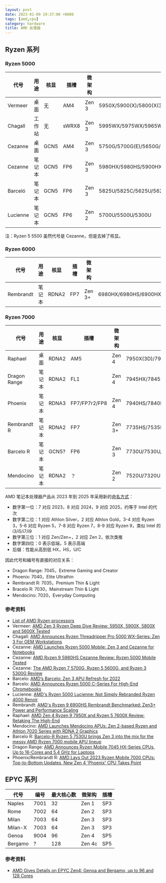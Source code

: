 ```yaml
---
layout: post
date: 2023-01-09 19:37:00 +0800
tags: [amd,cpu]
category: hardware
title: AMD 处理器
---
```


## Ryzen 系列

### Ryzen 5000

| 代号       | 用途  | 核显   | 插槽    | 微架构   | 型号                                                                    |
| -------- | --- | ---- | ----- | ----- | --------------------------------------------------------------------- |
| Vermeer  | 桌面  | 无    | AM4   | Zen 3 | 5950X/5900(X)/5800(X(3D))/5700X/5600(X)                               |
| Chagall  | 工作站 | 无    | sWRX8 | Zen 3 | 5995WX/5975WX/5965WX/5955WX/5945WX                                    |
| Cezanne  | 桌面  | GCN5 | AM4   | Zen 3 | 5750G/5700G(E)/5650G/5600G(E)/5500/5300G(E)                           |
| Cezanne  | 笔记本 | GCN5 | FP6   | Zen 3 | 5980HX/5980HS/5900HX/5900HS/5800H(S)/5800U/5600H(S)/5600U/5560U/5400U |
| Barceló  | 笔记本 | GCN5 | FP6   | Zen 3 | 5825U/5825C/5625U/5625C/5425U/5425C/5125C                             |
| Lucienne | 笔记本 | GCN5 | FP6   | Zen 2 | 5700U/5500U/5300U                                                     |

注：Ryzen 5 5500 虽然代号是 Cezanne，但是去掉了核显。

### Ryzen 6000

| 代号        | 用途  | 核显    | 插槽  | 微架构    | 型号                                                        |
| --------- | --- | ----- | --- | ------ | --------------------------------------------------------- |
| Rembrandt | 笔记本 | RDNA2 | FP7 | Zen 3+ | 6980HX/6980HS/6900HX/6900HS/6800H(S)/6800U/6600H(S)/6600U |

### Ryzen 7000

| 代号           | 用途  | 核显    | 插槽            | 微架构    | 型号                                            |
| ------------ | --- | ----- | ------------- | ------ | --------------------------------------------- |
| Raphael      | 桌面  | RDNA2 | AM5           | Zen 4  | 7950X(3D)/7900(X(3D))/7800X3D/7700(X)/7600(X) |
| Dragon Range | 笔记本 | RDNA2 | FL1           | Zen 4  | 7945HX/7845HX/7745HX/7645HX                   |
| Phoenix      | 笔记本 | RDNA3 | FP7/FP7r2/FP8 | Zen 4  | 7940HS/7840HS/7640HS                          |
| Rembrandt R  | 笔记本 | RDNA2 | FP7           | Zen 3+ | 7735HS/7535HS/7736U/7735U/7535U/7335U         |
| Barcelo R    | 笔记本 | GCN5? | FP6           | Zen 3  | 7730U/7530U/7330U                             |
| Mendocino    | 笔记本 | RDNA2 | ？             | Zen 2  | 7520U/7320U                                   |

AMD 笔记本处理器产品从 2023 年到 2025 年采用新的[命名方式](https://www.anandtech.com/show/18718/amd-2023-ryzen-mobile-7000-cpus-unveiled-zen-4-phoenix-takes-point)：

- 数字第一位：7 对应 2023，8 对应 2024，9 对应 2025，约等于 Intel 的代次
- 数字第二位：1 对应 Athlon Silver，2 对应 Athlon Gold，3-4 对应 Ryzen 3，5-6 对应 Ryzen 5，7-8 对应 Ryzen 7，8-9 对应 Ryzen 9，类似 Intel 的 i3/i5/i7/i9
- 数字第三位：1 对应 Zen/Zen+，2 对应 Zen 2，依次类推
- 数字第四位：0 表示低端，5 表示高端
- 后缀：性能从高到低 HX，HS，U/C

因此代号和编号有直接的对应关系：

- Dragon Range: 7045，Extreme Gaming and Creator
- Phoenix: 7040，Elite Ultrathin
- Rembrandt R: 7035，Premium Thin & Light
- Bracelo R: 7030，Mainstream Thin & Light
- Mendocino: 7020，Everyday Computing

### 参考资料

- [List of AMD Ryzen processors](https://en.wikipedia.org/wiki/List_of_AMD_Ryzen_processors)
- Vermeer: [AMD Zen 3 Ryzen Deep Dive Review: 5950X, 5900X, 5800X and 5600X Tested](https://www.anandtech.com/show/16214/amd-zen-3-ryzen-deep-dive-review-5950x-5900x-5800x-and-5700x-tested)
- Chagall: [AMD Announces Ryzen Threadripper Pro 5000 WX-Series: Zen 3 For OEM Workstations](https://www.anandtech.com/show/17296/amd-announces-ryzen-threadripper-pro-5000-wx-series-zen-3-core-for-oem-workstations)
- Cezanne: [AMD Launches Ryzen 5000 Mobile: Zen 3 and Cezanne for Notebooks](https://www.anandtech.com/show/16405/amd-launches-ryzen-5000-mobile-zen-3-and-cezanne-for-notebooks)
- Cezanne: [AMD Ryzen 9 5980HS Cezanne Review: Ryzen 5000 Mobile Tested](https://www.anandtech.com/show/16446/amd-ryzen-9-5980hs-cezanne-review-ryzen-5000-mobile-tested)
- Cezanne: [The AMD Ryzen 7 5700G, Ryzen 5 5600G, and Ryzen 3 5300G Review](https://www.anandtech.com/show/16824/amd-ryzen-7-5700g-and-ryzen-5-5600g-apu-review)
- Barcelo: [AMD’s Barcelo: Zen 3 APU Refresh for 2022](https://www.anandtech.com/show/17190/amds-barcelo-zen-3-apu-refresh-for-2022)
- Barcelo: [AMD Announces Ryzen 5000 C-Series For High-End Chromebooks](https://www.anandtech.com/show/17373/amd-announces-ryzen-5000-cseries-for-highend-chromebooks)
- Lucienne: [AMD's Ryzen 5000 Lucienne: Not Simply Rebranded Ryzen 4000 Renoir](https://www.anandtech.com/show/16451/amds-ryzen-5000-lucienne-not-simply-rebranded-ryzen-4000-renoir-)
- Rembrandt: [AMD's Ryzen 9 6900HS Rembrandt Benchmarked: Zen3+ Power and Performance Scaling](https://www.anandtech.com/show/17276/amd-ryzen-9-6900hs-rembrandt-benchmark-zen3-plus-scaling)
- Raphael: [AMD Zen 4 Ryzen 9 7950X and Ryzen 5 7600X Review: Retaking The High-End](https://www.anandtech.com/show/17585/amd-zen-4-ryzen-9-7950x-and-ryzen-5-7600x-review-retaking-the-high-end)
- Mendocino: [AMD Launches Mendocino APUs: Zen 2-based Ryzen and Athlon 7020 Series with RDNA 2 Graphics](https://www.anandtech.com/show/17584/amd-launches-mendocino-apus-zen-2-ryzen-and-athlon-7020-series-with-rdna-2-graphics)
- Barcelo R: [Barcelo-R Ryzen 5 7530U brings Zen 3 into the mix for the messy AMD Ryzen 7000 mobile APU lineup](https://www.notebookcheck.net/Barcelo-R-Ryzen-5-7530U-brings-Zen-3-into-the-mix-for-the-messy-AMD-Ryzen-7000-mobile-APU-lineup.662046.0.html)
- Dragon Range: [AMD Announces Ryzen Mobile 7045 HX-Series CPUs, Up to 16-Cores and 5.4 GHz for Laptops](https://www.anandtech.com/show/18716/amd-announces-ryzen-7045-hx-series-cpus-for-laptops-up-to-16-cores-and-5-4-ghz)
- Phoenix/Rembrandt R: [AMD Lays Out 2023 Ryzen Mobile 7000 CPUs: Top-to-Bottom Updates, New Zen 4 'Phoenix' CPU Takes Point](https://www.anandtech.com/show/18718/amd-2023-ryzen-mobile-7000-cpus-unveiled-zen-4-phoenix-takes-point)

## EPYC 系列

| 代号      | 编号   | 最大核心数 | 微架构    | 插槽  |
| ------- | ---- | ----- | ------ | --- |
| Naples  | 7001 | 32    | Zen 1  | SP3 |
| Rome    | 7002 | 64    | Zen 2  | SP3 |
| Milan   | 7003 | 64    | Zen 3  | SP3 |
| Milan-X | 7003 | 64    | Zen 3  | SP3 |
| Genoa   | 9004 | 96    | Zen 4  | SP5 |
| Bergamo | ?    | 128   | Zen 4c | SP5 |

### 参考资料

- [AMD Gives Details on EPYC Zen4: Genoa and Bergamo, up to 96 and 128 Cores](https://www.anandtech.com/show/17055/amd-gives-details-on-epyc-zen4-genoa-and-bergamo-up-to-96-and-128-cores)